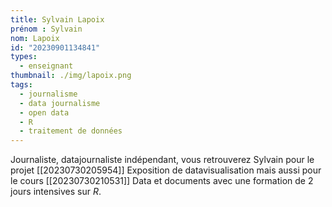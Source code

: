 ```yaml
---
title: Sylvain Lapoix
prénom : Sylvain
nom: Lapoix
id: "20230901134841"
types:
  - enseignant
thumbnail: ./img/lapoix.png
tags:
  - journalisme
  - data journalisme
  - open data
  - R
  - traitement de données
---
```

Journaliste, datajournaliste indépendant, vous retrouverez Sylvain pour le  projet [[20230730205954]] Exposition de datavisualisation mais aussi pour le cours [[20230730210531]] Data et documents avec une formation de 2 jours intensives sur *R*.

